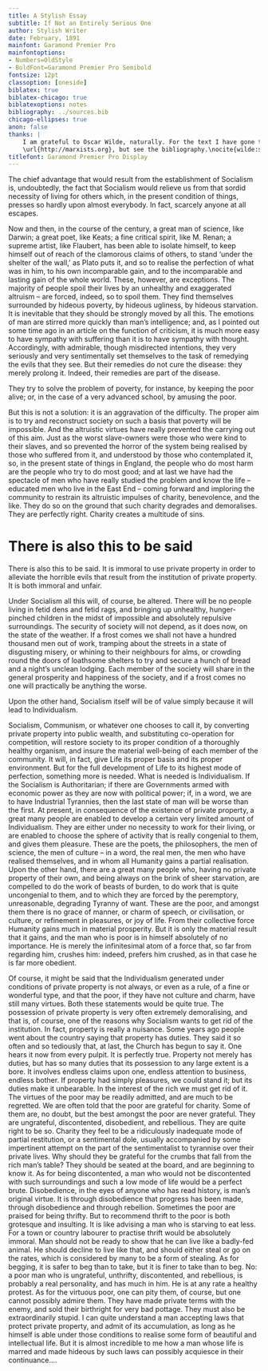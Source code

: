 ```yaml
---
title: A Stylish Essay
subtitle: If Not an Entirely Serious One
author: Stylish Writer
date: February, 1891
mainfont: Garamond Premier Pro
mainfontoptions:
- Numbers=OldStyle
- BoldFont=Garamond Premier Pro Semibold
fontsize: 12pt
classoption: [oneside]
biblatex: true
biblatex-chicago: true
biblatexoptions: notes
bibliography: ../sources.bib
chicago-ellipses: true
anon: false
thanks: |
    I am grateful to Oscar Wilde, naturally. For the text I have gone to
    \url{http://marxists.org}, but see the bibliography.\nocite{wilde:soul}
titlefont: Garamond Premier Pro Display
---
```


The chief advantage that would result from the establishment of Socialism is, undoubtedly, the fact that Socialism would relieve us from that sordid necessity of living for others which, in the present condition of things, presses so hardly upon almost everybody. In fact, scarcely anyone at all escapes.


Now and then, in the course of the century, a great man of science, like Darwin; a great poet, like Keats; a fine critical spirit, like M. Renan; a supreme artist, like Flaubert, has been able to isolate himself, to keep himself out of reach of the clamorous claims of others, to stand ‘under the shelter of the wall,’ as Plato puts it, and so to realise the perfection of what was in him, to his own incomparable gain, and to the incomparable and lasting gain of the whole world. These, however, are exceptions. The majority of people spoil their lives by an unhealthy and exaggerated altruism – are forced, indeed, so to spoil them. They find themselves surrounded by hideous poverty, by hideous ugliness, by hideous starvation. It is inevitable that they should be strongly moved by all this. The emotions of man are stirred more quickly than man’s intelligence; and, as I pointed out some time ago in an article on the function of criticism, it is much more easy to have sympathy with suffering than it is to have sympathy with thought. Accordingly, with admirable, though misdirected intentions, they very seriously and very sentimentally set themselves to the task of remedying the evils that they see. But their remedies do not cure the disease: they merely prolong it. Indeed, their remedies are part of the disease.

They try to solve the problem of poverty, for instance, by keeping the poor alive; or, in the case of a very advanced school, by amusing the poor.

But this is not a solution: it is an aggravation of the difficulty. The proper aim is to try and reconstruct society on such a basis that poverty will be impossible. And the altruistic virtues have really prevented the carrying out of this aim. Just as the worst slave-owners were those who were kind to their slaves, and so prevented the horror of the system being realised by those who suffered from it, and understood by those who contemplated it, so, in the present state of things in England, the people who do most harm are the people who try to do most good; and at last we have had the spectacle of men who have really studied the problem and know the life – educated men who live in the East End – coming forward and imploring the community to restrain its altruistic impulses of charity, benevolence, and the like. They do so on the ground that such charity degrades and demoralises. They are perfectly right. Charity creates a multitude of sins.

# There is also this to be said

There is also this to be said. It is immoral to use private property in order to alleviate the horrible evils that result from the institution of private property. It is both immoral and unfair.

Under Socialism all this will, of course, be altered. There will be no people living in fetid dens and fetid rags, and bringing up unhealthy, hunger-pinched children in the midst of impossible and absolutely repulsive surroundings. The security of society will not depend, as it does now, on the state of the weather. If a frost comes we shall not have a hundred thousand men out of work, tramping about the streets in a state of disgusting misery, or whining to their neighbours for alms, or crowding round the doors of loathsome shelters to try and secure a hunch of bread and a night’s unclean lodging. Each member of the society will share in the general prosperity and happiness of the society, and if a frost comes no one will practically be anything the worse.

Upon the other hand, Socialism itself will be of value simply because it will lead to Individualism.

Socialism, Communism, or whatever one chooses to call it, by converting private property into public wealth, and substituting co-operation for competition, will restore society to its proper condition of a thoroughly healthy organism, and insure the material well-being of each member of the community. It will, in fact, give Life its proper basis and its proper environment. But for the full development of Life to its highest mode of perfection, something more is needed. What is needed is Individualism. If the Socialism is Authoritarian; if there are Governments armed with economic power as they are now with political power; if, in a word, we are to have Industrial Tyrannies, then the last state of man will be worse than the first. At present, in consequence of the existence of private property, a great many people are enabled to develop a certain very limited amount of Individualism. They are either under no necessity to work for their living, or are enabled to choose the sphere of activity that is really congenial to them, and gives them pleasure. These are the poets, the philosophers, the men of science, the men of culture – in a word, the real men, the men who have realised themselves, and in whom all Humanity gains a partial realisation. Upon the other hand, there are a great many people who, having no private property of their own, and being always on the brink of sheer starvation, are compelled to do the work of beasts of burden, to do work that is quite uncongenial to them, and to which they are forced by the peremptory, unreasonable, degrading Tyranny of want. These are the poor, and amongst them there is no grace of manner, or charm of speech, or civilisation, or culture, or refinement in pleasures, or joy of life. From their collective force Humanity gains much in material prosperity. But it is only the material result that it gains, and the man who is poor is in himself absolutely of no importance. He is merely the infinitesimal atom of a force that, so far from regarding him, crushes him: indeed, prefers him crushed, as in that case he is far more obedient.

Of course, it might be said that the Individualism generated under conditions of private property is not always, or even as a rule, of a fine or wonderful type, and that the poor, if they have not culture and charm, have still many virtues. Both these statements would be quite true. The possession of private property is very often extremely demoralising, and that is, of course, one of the reasons why Socialism wants to get rid of the institution. In fact, property is really a nuisance. Some years ago people went about the country saying that property has duties. They said it so often and so tediously that, at last, the Church has begun to say it. One hears it now from every pulpit. It is perfectly true. Property not merely has duties, but has so many duties that its possession to any large extent is a bore. It involves endless claims upon one, endless attention to business, endless bother. If property had simply pleasures, we could stand it; but its duties make it unbearable. In the interest of the rich we must get rid of it. The virtues of the poor may be readily admitted, and are much to be regretted. We are often told that the poor are grateful for charity. Some of them are, no doubt, but the best amongst the poor are never grateful. They are ungrateful, discontented, disobedient, and rebellious. They are quite right to be so. Charity they feel to be a ridiculously inadequate mode of partial restitution, or a sentimental dole, usually accompanied by some impertinent attempt on the part of the sentimentalist to tyrannise over their private lives. Why should they be grateful for the crumbs that fall from the rich man’s table? They should be seated at the board, and are beginning to know it. As for being discontented, a man who would not be discontented with such surroundings and such a low mode of life would be a perfect brute. Disobedience, in the eyes of anyone who has read history, is man’s original virtue. It is through disobedience that progress has been made, through disobedience and through rebellion. Sometimes the poor are praised for being thrifty. But to recommend thrift to the poor is both grotesque and insulting. It is like advising a man who is starving to eat less. For a town or country labourer to practise thrift would be absolutely immoral. Man should not be ready to show that he can live like a badly-fed animal. He should decline to live like that, and should either steal or go on the rates, which is considered by many to be a form of stealing. As for begging, it is safer to beg than to take, but it is finer to take than to beg. No: a poor man who is ungrateful, unthrifty, discontented, and rebellious, is probably a real personality, and has much in him. He is at any rate a healthy protest. As for the virtuous poor, one can pity them, of course, but one cannot possibly admire them. They have made private terms with the enemy, and sold their birthright for very bad pottage. They must also be extraordinarily stupid. I can quite understand a man accepting laws that protect private property, and admit of its accumulation, as long as he himself is able under those conditions to realise some form of beautiful and intellectual life. But it is almost incredible to me how a man whose life is marred and made hideous by such laws can possibly acquiesce in their continuance....
